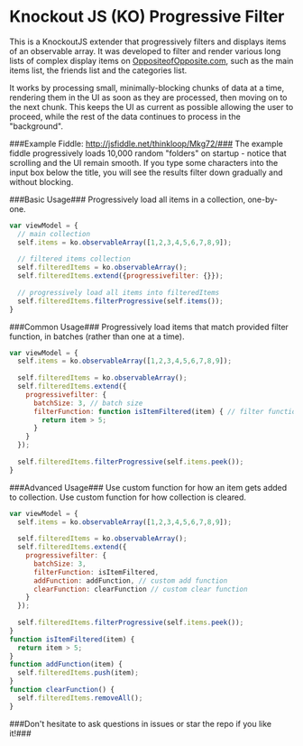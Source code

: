 Knockout JS (KO) Progressive Filter
=====

This is a KnockoutJS extender that progressively filters and displays items of an observable array. It was developed to filter and render various long lists of complex display items on [OppositeofOpposite.com](http://www.oppositeofopposite.com/), such as the main items list, the friends list and the categories list.

It works by processing small, minimally-blocking chunks of data at a time, rendering them in the UI as soon as they are processed, then moving on to the next chunk. This keeps the UI as current as possible allowing the user to proceed, while the rest of the data continues to process in the "background".

###Example Fiddle: http://jsfiddle.net/thinkloop/Mkg72/###
The example fiddle progressively loads 10,000 random "folders" on startup - notice that scrolling and the UI remain smooth. If you type some characters into the input box below the title, you will see the results filter down gradually and without blocking.

###Basic Usage###
Progressively load all items in a collection, one-by-one.
```javascript
var viewModel = {
  // main collection
  self.items = ko.observableArray([1,2,3,4,5,6,7,8,9]);
  
  // filtered items collection
  self.filteredItems = ko.observableArray();
  self.filteredItems.extend({progressivefilter: {}});
  
  // progressively load all items into filteredItems
  self.filteredItems.filterProgressive(self.items());
}
```

###Common Usage###
Progressively load items that match provided filter function, in batches (rather than one at a time). 
```javascript
var viewModel = {
  self.items = ko.observableArray([1,2,3,4,5,6,7,8,9]);
  
  self.filteredItems = ko.observableArray();
  self.filteredItems.extend({
    progressivefilter: { 
      batchSize: 3, // batch size
      filterFunction: function isItemFiltered(item) { // filter function
        return item > 5;
      } 
    }
  });
  
  self.filteredItems.filterProgressive(self.items.peek());
}
```

###Advanced Usage###
Use custom function for how an item gets added to collection. Use custom function for how collection is cleared.
```javascript
var viewModel = {
  self.items = ko.observableArray([1,2,3,4,5,6,7,8,9]);
  
  self.filteredItems = ko.observableArray();
  self.filteredItems.extend({
    progressivefilter: {
      batchSize: 3,
      filterFunction: isItemFiltered,
      addFunction: addFunction, // custom add function
      clearFunction: clearFunction // custom clear function
    }
  });
  
  self.filteredItems.filterProgressive(self.items.peek());
}
function isItemFiltered(item) {
  return item > 5;
}
function addFunction(item) {
  self.filteredItems.push(item);
}
function clearFunction() {
  self.filteredItems.removeAll();
}
```

###Don't hesitate to ask questions in issues or star the repo if you like it!###
